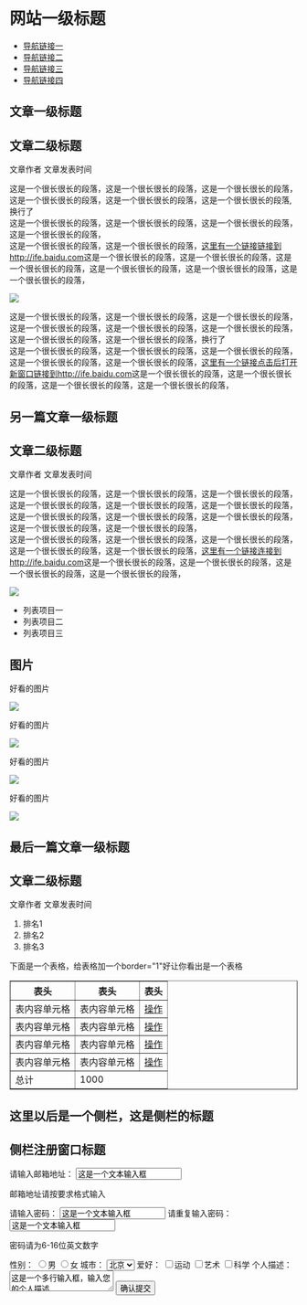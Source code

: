 <!doctype html>
<html>
<head>
  <meta http-equiv="Content-Type" content="text/html charset=utf-8" />
  <title>mission-one</title>
</head>
<body>
<h1>网站一级标题</h1>
<ul>
	<li>
    <a href="#">导航链接一</a>
    </li>
    <li>
    <a href="#">导航链接二</a>
    </li>
    <li>
    <a href="#">导航链接三</a>
    </li>
    <li>
    <a href="#">导航链接四</a>
    </li>
</ul>
<h2>文章一级标题</h2>
<h2>文章二级标题</h2>
<div>
	<p>文章作者 文章发表时间</p>
</div>
<div>
<p>这是一个很长很长的段落，这是一个很长很长的段落，这是一个很长很长的段落，这是一个很长很长的段落，这是一个很长很长的段落，这是一个很长很长的段落,<br />
换行了<br />
这是一个很长很长的段落，这是一个很长很长的段落，这是一个很长很长的段落，这是一个很长很长的段落，<br />
这是一个很长很长的段落，这是一个很长很长的段落，<a href="#">这里有一个链接链接到http://ife.baidu.com</a>这是一个很长很长的段落，这是一个很长很长的段落，这是一个很长很长的段落，这是一个很长很长的段落，这是一个很长很长的段落，这是一个很长很长的段落，
</p>
</div>
<div>
	<img src="未标题-2.png" />
</div>
<div>
	<p>这是一个很长很长的段落，这是一个很长很长的段落，这是一个很长很长的段落，这是一个很长很长的段落，这是一个很长很长的段落，这是一个很长很长的段落，这是一个很长很长的段落，这是一个很长很长的段落，换行了<br />
这是一个很长很长的段落，这是一个很长很长的段落，这是一个很长很长的段落，这是一个很长很长的段落，这是一个很长很长的段落，<a href="#">这里有一个链接点击后打开新窗口链接到http://ife.baidu.com</a>这是一个很长很长的段落，这是一个很长很长的段落，这是一个很长很长的段落，这是一个很长很长的段落，
</p>
</div>
<div>
	<h2>另一篇文章一级标题</h2>
</div>
<div>
	<h2>文章二级标题</h2>
</div>
<div>
	<p>文章作者 文章发表时间</p>
</div>
<div>
	<p>
    	这是一个很长很长的段落，这是一个很长很长的段落，这是一个很长很长的段落，这是一个很长很长的段落，这是一个很长很长的段落，这是一个很长很长的段落，<br />
        这是一个很长很长的段落，这是一个很长很长的段落，这是一个很长很长的段落，这是一个很长很长的段落，这是一个很长很长的段落，<br />
    	这是一个很长很长的段落，这是一个很长很长的段落，这是一个很长很长的段落，这是一个很长很长的段落，这是一个很长很长的段落，<a href="#">这里有一个链接连接到http://ife.baidu.com</a>这是一个很长很长的段落，这是一个很长很长的段落，这是一个很长很长的段落，这是一个很长很长的段落，
</p>
</div>
<div>
	<img src="未标题-2.png" />
</div>
<ul>
	<li>列表项目一</li>
    <li>列表项目二</li>
    <li>列表项目三</li>
</ul>
<h2>图片</h2>
<div>
	<p>好看的图片</p>
    <img src="未标题-2.png" />
</div>
<div>
	<p>好看的图片</p>
    <img src="未标题-2.png" />
</div><div>
	<p>好看的图片</p>
    <img src="未标题-2.png" />
</div><div>
	<p>好看的图片</p>
    <img src="未标题-2.png" />
</div>
<div>
	<h2>最后一篇文章一级标题</h2>
</div>
<div>
	<h2>文章二级标题</h2>
</div>
<div>
	<p>文章作者 文章发表时间</p>
</div>
<ol>
	<li>排名1</li>
    <li>排名2</li>
    <li>排名3</li>
</ol>
<div>
	下面是一个表格，给表格加一个border="1"好让你看出是一个表格
    <table border="1">
    	<tr>
        	<th>表头</th>
            <th>表头</th>
            <th>表头</th>
        </tr>
        <tr>
        	<td>表内容单元格</td>
            <td>表内容单元格</td>
            <td><a href="#">操作</a></td>
        </tr>
        <tr>
        	<td>表内容单元格</td>
            <td>表内容单元格</td>
            <td><a href="#">操作</a></td>
        </tr>
        <tr>
        	<td>表内容单元格</td>
            <td>表内容单元格</td>
            <td><a href="#">操作</a></td>
        </tr>
        <tr>
        	<td>表内容单元格</td>
            <td>表内容单元格</td>
            <td><a href="#">操作</a></td>
        </tr>
        <tr>
        	<td>总计</td>
            <td colspan="2">1000</td>
        </tr>
    </table>
</div>
<h2>这里以后是一个侧栏，这是侧栏的标题</h2>
<h2>侧栏注册窗口标题</h2>
<form>
	<label>请输入邮箱地址：</label>
	<input type="text" value="这是一个文本输入框"/>
    <p>邮箱地址请按要求格式输入</p>
    <label>请输入密码：</label>
    <input type="text" value="这是一个文本输入框"/>
    <label>请重复输入密码：</label>
    <input type="text" value="这是一个文本输入框"/>
    <p>密码请为6-16位英文数字</p>
</form>
<div>
	<form>
    	性别：
    	<input type="radio" name="sex" id="boy"/><label for="boy">男</label>
        <input type="radio" name="sex" id="girl"/><label for="girl">女</label>
        城市：
        <select>
        	<option>北京</option>
            <option>上海</option>
            <option>宁波</option>
        </select>
        爱好：
        <input type="checkbox" id="sport"/><label for="sport">运动</label>
        <input type="checkbox" id="art"/><label for="art">艺术</label>
        <input type="checkbox" id="science"/><label for="science">科学</label>
        个人描述：
        <textarea>这是一个多行输入框，输入您的个人描述</textarea>
        <input type="submit" value="确认提交"/>
    </form>
</div>
</body>
</html>
